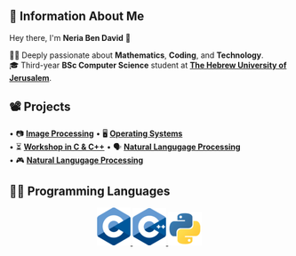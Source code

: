 ## 🙇 Information About Me 

Hey there, I'm **Neria Ben David** 👋  


👨‍🔬 Deeply passionate about **Mathematics**, **Coding**, and **Technology**.   
🎓 Third-year **BSc Computer Science** student at **[The Hebrew University of Jerusalem](https://en.huji.ac.il/)**.
##

## 📽️ Projects  
• 📷 [**Image Processing**](https://github.com/neriabd/ImageProcessing)  • 🖥️ [**Operating Systems**](https://github.com/neriabd/OperatingSystems)  
• ⏳ [**Workshop in C & C++**](https://github.com/neriabd/Workshop-C-CPP) • 🗣️ [**Natural Langugage Processing**](https://github.com/neriabd/Natural-Language-Processing)  
• 🎮 [**Natural Langugage Processing**](https://github.com/neriabd/Nand2Tetris)
##
## 👨‍💻 Programming Languages


<p align="center">
  <a href="https://en.wikipedia.org/wiki/C_(programming_language)" style="display: inline;">
    <img src="logos/c.png" alt="C Icon">
  </a>
  <a href="https://en.wikipedia.org/wiki/C%2B%2B" style="display: inline;">
    <img src="logos/cpp.png" alt="CPP Icon">
  </a>
  <a href="https://www.python.org" style="display: inline;">
    <img src="logos/python.png" alt="Python Icon">
  </a>
</p>

<!--
**neriabd/neriabd** is a ✨ _special_ ✨ repository because its `README.md` (this file) appears on your GitHub profile.

Here are some ideas to get you started:

- 🔭 I’m currently working on ...
- 🌱 I’m currently learning ...
- 👯 I’m looking to collaborate on ...
- 🤔 I’m looking for help with ...
- 💬 Ask me about ...
- 📫 How to reach me: ...
- 😄 Pronouns: ...
- ⚡ Fun fact: ...

[![C Icon](logos/c.png)](https://en.wikipedia.org/wiki/C_(programming_language))
[![CPP Icon](logos/cpp.png)](https://en.wikipedia.org/wiki/C%2B%2B)
[![Python Icon](logos/python.png)](https://www.python.org)
-->
